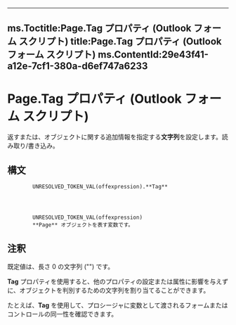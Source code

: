 

---
ms.Toctitle:Page.Tag プロパティ (Outlook フォーム スクリプト)
title:Page.Tag プロパティ (Outlook フォーム スクリプト)
ms.ContentId:29e43f41-a12e-7cf1-380a-d6ef747a6233
---
# Page.Tag プロパティ (Outlook フォーム スクリプト)




返すまたは、オブジェクトに関する追加情報を指定する**文字列**を設定します。読み取り/書き込み。

## 構文

            UNRESOLVED_TOKEN_VAL(offexpression).**Tag**




            UNRESOLVED_TOKEN_VAL(offexpression)
            **Page** オブジェクトを表す変数です。



## 注釈
既定値は、長さ 0 の文字列 ("") です。



**Tag** プロパティを使用すると、他のプロパティの設定または属性に影響を与えずに、オブジェクトを判別するための文字列を割り当てることができます。



たとえば、**Tag** を使用して、プロシージャに変数として渡されるフォームまたはコントロールの同一性を確認できます。




